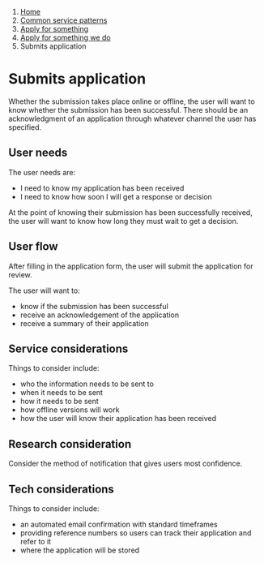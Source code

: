 1.  [Home](/)
2.	[Common service patterns](/common-service-patterns/overview)
3.  [Apply for something](/common-service-patterns/service-patterns/apply-for-something/overview)
4.  [Apply for something we do](/common-service-patterns/service-patterns/apply-for-something/apply-for-something-we-do/overview)
5.  Submits application

# Submits application

Whether the submission takes place online or offline, the user will want to know whether the submission has been successful. There should be an acknowledgment of an application through whatever channel the user has specified.

## User needs

The user needs are:

* I need to know my application has been received
* I need to know how soon I will get a response or decision

At the point of knowing their submission has been successfully received, the user will want to know how long they must wait to get a decision.

## User flow 

After filling in the application form, the user will submit the application for review.

The user will want to:

* know if the submission has been successful
* receive an acknowledgement of the application
* receive a summary of their application

## Service considerations

Things to consider include:

* who the information needs to be sent to
* when it needs to be sent
* how it needs to be sent
* how offline versions will work
* how the user will know their application has been received

## Research consideration

Consider the method of notification that gives users most confidence.

## Tech considerations 

Things to consider include:

* an automated email confirmation with standard timeframes
* providing reference numbers so users can track their application and refer to it
* where the application will be stored
